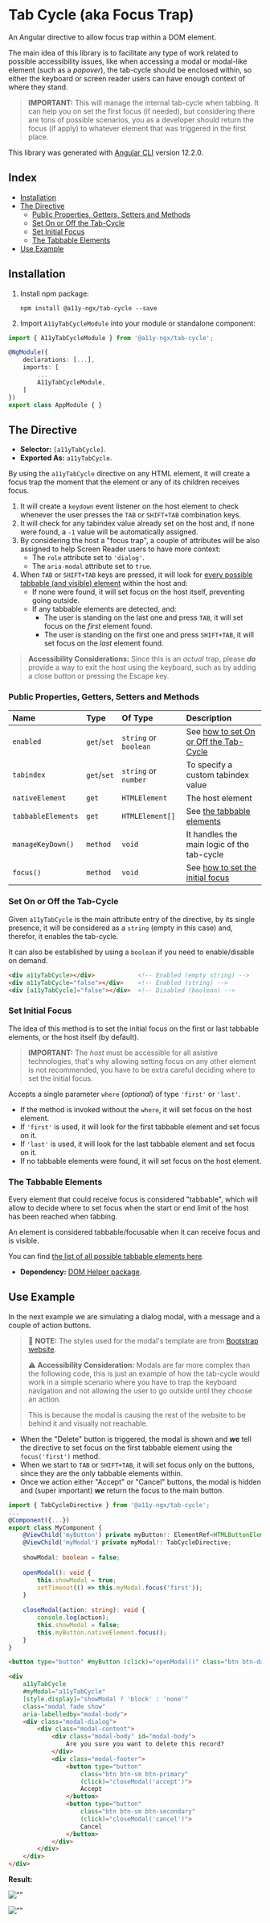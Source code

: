 # Tab Cycle (aka Focus Trap)

An Angular directive to allow focus trap within a DOM element.

The main idea of this library is to facilitate any type of work related to possible accessibility issues, like when accessing a modal or modal-like element (such as a _popover_), the tab-cycle should be enclosed within, so either the keyboard or screen reader users can have enough context of where they stand.

> **IMPORTANT:** This will manage the internal tab-cycle when tabbing. It can help you on set the first focus (if needed), but considering there are tons of possible scenarios, you as a developer should return the focus (if apply) to whatever element that was triggered in the first place.

This library was generated with [Angular CLI](https://github.com/angular/angular-cli) version 12.2.0.

## Index

- [Installation](#installation)
- [The Directive](#the-directive)
  - [Public Properties, Getters, Setters and Methods](#public-properties-getters-setters-and-methods)
  - [Set On or Off the Tab-Cycle](#set-on-or-off-the-tab-cycle)
  - [Set Initial Focus](#set-initial-focus)
  - [The Tabbable Elements](#the-tabbable-elements)
- [Use Example](#use-example)

## Installation

1. Install npm package:

   `npm install @a11y-ngx/tab-cycle --save`

2. Import `A11yTabCycleModule` into your module or standalone component:

```typescript
import { A11yTabCycleModule } from '@a11y-ngx/tab-cycle';

@NgModule({
    declarations: [...],
    imports: [
        ...
        A11yTabCycleModule,
    ]
})
export class AppModule { }
```

## The Directive

- **Selector:** `[a11yTabCycle]`.
- **Exported As:** `a11yTabCycle`.

By using the `a11yTabCycle` directive on any HTML element, it will create a focus trap the moment that the element or any of its children receives focus.

1. It will create a `keydown` event listener on the host element to check whenever the user presses the `TAB` or `SHIFT+TAB` combination keys.
2. It will check for any tabindex value already set on the host and, if none were found, a `-1` value will be automatically assigned.
3. By considering the host a "focus trap", a couple of attributes will be also assigned to help Screen Reader users to have more context:
    - The `role` attribute set to `'dialog'`.
    - The `aria-modal` attribute set to `true`.
4. When `TAB` or `SHIFT+TAB` keys are pressed, it will look for [every possible tabbable (and visible) element](#the-tabbable-elements) within the host and:
    - If none were found, it will set focus on the host itself, preventing going outside.
    - If any tabbable elements are detected, and:
      - The user is standing on the last one and press `TAB`, it will set focus on the _first_ element found.
      - The user is standing on the first one and press `SHIFT+TAB`, it will set focus on the _last_ element found.

> **Accessibility Considerations:** Since this is an _actual_ trap, please **_do_** provide a way to exit the host using the keyboard, such as by adding a close button or pressing the Escape key.

### Public Properties, Getters, Setters and Methods

| Name | Type | Of Type | Description |
|:-----|:-----|:--------|:------------|
| `enabled` | `get`/`set` | `string` or `boolean` | See [how to set On or Off the Tab-Cycle](#set-on-or-off-the-tab-cycle) |
| `tabindex` | `get`/`set` | `string` or `number` | To specify a custom tabindex value |
| `nativeElement` | `get` | `HTMLElement` | The host element |
| `tabbableElements` | `get` | `HTMLElement[]` | See [the tabbable elements](#the-tabbable-elements) |
| `manageKeyDown()` | `method` | `void` | It handles the main logic of the tab-cycle |
| `focus()` | `method` | `void` | See [how to set the initial focus](#set-initial-focus) |

### Set On or Off the Tab-Cycle

Given `a11yTabCycle` is the main attribute entry of the directive, by its single presence, it will be considered as a `string` (empty in this case) and, therefor, it enables the tab-cycle.

It can also be established by using a `boolean` if you need to enable/disable on demand.

```html
<div a11yTabCycle></div>            <!-- Enabled (empty string) -->
<div a11yTabCycle="false"></div>    <!-- Enabled (string) -->
<div [a11yTabCycle]="false"></div>  <!-- Disabled (boolean) -->
```

### Set Initial Focus

The idea of this method is to set the initial focus on the first or last tabbable elements, or the host itself (by default).

> **IMPORTANT:** The _host_ must be accessible for all asistive technologies, that's why allowing setting focus on any other element is not recommended, you have to be extra careful deciding where to set the initial focus.

Accepts a single parameter `where` (_optional_) of type `'first'` or `'last'`.

- If the method is invoked without the `where`, it will set focus on the host element.
- If `'first'` is used, it will look for the first tabbable element and set focus on it.
- If `'last'` is used, it will look for the last tabbable element and set focus on it.
- If no tabbable elements were found, it will set focus on the host element.

### The Tabbable Elements

Every element that could receive focus is considered "tabbable", which will allow to decide where to set focus when the start or end limit of the host has been reached when tabbing.

An element is considered tabbable/focusable when it can receive focus and is visible.

You can find [the list of all possible tabbable elements here](https://www.npmjs.com/package/@a11y-ngx/dom-helper#the-tabbableelements-method).

- **Dependency:** [DOM Helper package](https://www.npmjs.com/package/@a11y-ngx/dom-helper).

## Use Example

In the next example we are simulating a dialog modal, with a message and a couple of action buttons.

> 📘 **NOTE:** The styles used for the modal's template are from [Bootstrap website](https://getbootstrap.com/docs/5.3/components/modal).
>
> ⚠️ **Accessibility Consideration:** Modals are far more complex than the following code, this is just an example of how the tab-cycle would work in a simple scenario where you have to trap the keyboard navigation and not allowing the user to go outside until they choose an action.
>
> This is because the modal is causing the rest of the website to be behind it and visually not reachable.

- When the "Delete" button is triggered, the modal is shown and **_we_** tell the directive to set focus on the first tabbable element using the `focus('first')` method.
- When we start to `TAB` or `SHIFT+TAB`, it will set focus only on the buttons, since they are the only tabbable elements within.
- Once we action either "Accept" or "Cancel" buttons, the modal is hidden and (super important) **_we_** return the focus to the main button.

```typescript
import { TabCycleDirective } from '@a11y-ngx/tab-cycle';
...
@Component({...})
export class MyComponent {
    @ViewChild('myButton') private myButton!: ElementRef<HTMLButtonElement>;
    @ViewChild('myModal') private myModal!: TabCycleDirective;
    
    showModal: boolean = false;
    
    openModal(): void {
        this.showModal = true;
        setTimeout(() => this.myModal.focus('first'));
    }
    
    closeModal(action: string): void {
        console.log(action);
        this.showModal = false;
        this.myButton.nativeElement.focus();
    }
}
```

```html
<button type="button" #myButton (click)="openModal()" class="btn btn-danger">Delete</button>

<div
    a11yTabCycle
    #myModal="a11yTabCycle"
    [style.display]="showModal ? 'block' : 'none'"
    class="modal fade show"
    aria-labelledby="modal-body">
    <div class="modal-dialog">
        <div class="modal-content">
            <div class="modal-body" id="modal-body">
                Are you sure you want to delete this record?
            </div>
            <div class="modal-footer">
                <button type="button"
                    class="btn btn-sm btn-primary"
                    (click)="closeModal('accept')">
                    Accept
                </button>
                <button type="button"
                    class="btn btn-sm btn-secondary"
                    (click)="closeModal('cancel')">
                    Cancel
                </button>
            </div>
        </div>
    </div>
</div>
```

**Result:**

![""](https://raw.githubusercontent.com/LDV2k3/a11y-libraries/master/projects/a11y-ngx/tab-cycle/src/lib/images/example-modal.jpg)

![""](https://raw.githubusercontent.com/LDV2k3/a11y-libraries/master/projects/a11y-ngx/tab-cycle/src/lib/images/example-modal-open.jpg)
